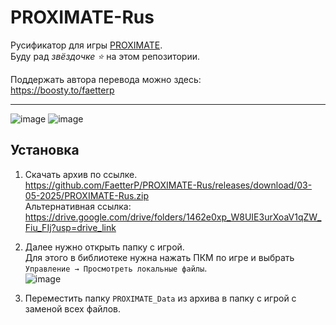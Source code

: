 # PROXIMATE-Rus

Русификатор для игры [PROXIMATE](https://store.steampowered.com/app/2957800).  
Буду рад *звёздочке ⭐* на этом репозитории.

Поддержать автора перевода можно здесь:  
https://boosty.to/faetterp

---

![image](https://github.com/user-attachments/assets/09036220-66bf-40c3-bd03-74619fd1c769)
![image](https://github.com/user-attachments/assets/a3295780-a283-40ce-80e6-e715f81dd77d)


## Установка

1) Скачать архив по ссылке.  
https://github.com/FaetterP/PROXIMATE-Rus/releases/download/03-05-2025/PROXIMATE-Rus.zip  
Альтернативная ссылка:
https://drive.google.com/drive/folders/1462e0xp_W8UIE3urXoaV1qZW_Fiu_FIj?usp=drive_link

2) Далее нужно открыть папку с игрой.  
Для этого в библиотеке нужна нажать ПКМ по игре и выбрать `Управление → Просмотреть локальные файлы`.  
![image](https://github.com/user-attachments/assets/63671cb2-bbea-46ae-bac2-9f46e86a79d1)

3) Переместить папку `PROXIMATE_Data` из архива в папку с игрой с заменой всех файлов.
